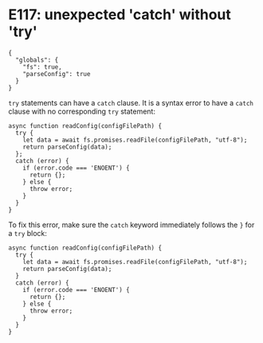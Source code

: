 # E117: unexpected 'catch' without 'try'

```config-for-examples
{
  "globals": {
    "fs": true,
    "parseConfig": true
  }
}
```

`try` statements can have a `catch` clause. It is a syntax error to have a
`catch` clause with no corresponding `try` statement:

```javascript-ignoring-extra-errors
async function readConfig(configFilePath) {
  try {
    let data = await fs.promises.readFile(configFilePath, "utf-8");
    return parseConfig(data);
  };
  catch (error) {
    if (error.code === 'ENOENT') {
      return {};
    } else {
      throw error;
    }
  }
}
```

To fix this error, make sure the `catch` keyword immediately follows the `}` for
a `try` block:

    async function readConfig(configFilePath) {
      try {
        let data = await fs.promises.readFile(configFilePath, "utf-8");
        return parseConfig(data);
      }
      catch (error) {
        if (error.code === 'ENOENT') {
          return {};
        } else {
          throw error;
        }
      }
    }
